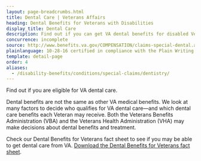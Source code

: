 ```yaml
---
layout: page-breadcrumbs.html
title: Dental Care | Veterans Affairs 
heading: Dental Benefits for Veterans with Disabilities
display_title: Dental Care
description: Find out if you can get VA dental benefits for disabled Veterans. If you have a service-connected disability or meet other qualifications, you may be able to get some or all of your dental care through VA.
concurrence: incomplete
source: http://www.benefits.va.gov/COMPENSATION/claims-special-dental.asp
plainlanguage: 10-28-16 certified in compliance with the Plain Writing Act
template: detail-page
order: 4
aliases:
  - /disability-benefits/conditions/special-claims/dentistry/
---
```


<div class="va-introtext">

Find out if you are eligible for VA dental care. 

</div>

Dental benefits are not the same as other VA medical benefits. We look at many factors to decide who qualifies for VA dental care—and which dental care benefits each Veteran may receive. Both the Veterans Benefits Administration (VBA) and the Veterans Health Administration (VHA) may make decisions about dental benefits and treatment. 

Check our Dental Benefits for Veterans fact sheet to see if you may be able to get dental care from VA. [Download the Dental Benefits for Veterans fact sheet](https://www.va.gov/healthbenefits/resources/publications/IB10-442_dental_benefits_for_veterans_2_14.pdf).


